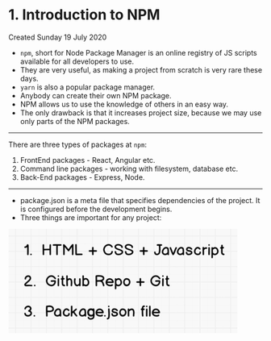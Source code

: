 # 1. Introduction to NPM
Created Sunday 19 July 2020


* ``npm``, short for Node Package Manager is an online registry of JS scripts available for all developers to use.
* They are very useful, as making a project from scratch is very rare these days.
* ``yarn`` is also a popular package manager.
* Anybody can create their own NPM package.
* NPM allows us to use the knowledge of others in an easy way.
* The only drawback is that it increases project size, because we may use only parts of the NPM packages.



*****

There are three types of packages at ``npm``:

1. FrontEnd packages - React, Angular etc.
2. Command line packages - working with filesystem, database etc.
3. Back-End packages - Express, Node.



*****


* package.json is a meta file that specifies dependencies of the project. It is configured before the development begins.
* Three things are important for any project:

![](assets/1_Introduction_to_NPM-image-1.png)

